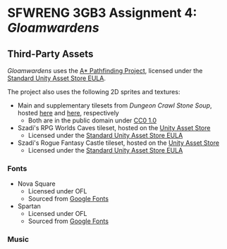 # SFWRENG 3GB3 Assignment 4: *Gloamwardens*

## Third-Party Assets

*Gloamwardens* uses the [A\* Pathfinding Project](https://arongranberg.com/astar/), licensed under the [Standard Unity Asset Store EULA](https://unity3d.com/legal/as_terms).

The project also uses the following 2D sprites and textures:

- Main and supplementary tilesets from *Dungeon Crawl Stone Soup*, hosted [here](https://opengameart.org/content/dungeon-crawl-32x32-tiles)
  and [here](https://opengameart.org/content/dungeon-crawl-32x32-tiles-supplemental), respectively
  - Both are in the public domain under [CC0 1.0](http://creativecommons.org/publicdomain/zero/1.0/)
- Szadi's RPG Worlds Caves tileset, hosted on the [Unity Asset Store](https://assetstore.unity.com/packages/2d/environments/rpg-worlds-caves-167274)
  - Licensed under the [Standard Unity Asset Store EULA](https://unity3d.com/legal/as_terms)
- Szadi's Rogue Fantasy Castle tileset, hosted on the [Unity Asset Store](https://assetstore.unity.com/packages/2d/environments/rogue-fantasy-castle-164725)
  - Licensed under the [Standard Unity Asset Store EULA](https://unity3d.com/legal/as_terms)

### Fonts

- Nova Square
  - Licensed under OFL
  - Sourced from [Google Fonts](https://fonts.google.com/specimen/Nova+Square)
- Spartan
  - Licensed under OFL
  - Sourced from [Google Fonts](https://fonts.google.com/specimen/Spartan)

### Music


